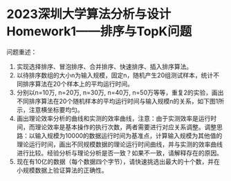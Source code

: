 # 2023深圳大学算法分析与设计Homework1——排序与TopK问题
问题重述：
1. 实现选择排序、冒泡排序、合并排序、快速排序、插入排序算法。
2. 以待排序数组的大小n为输入规模，固定n，随机产生20组测试样本，统计不同排序算法在20个样本上的平均运行时间。
3. 分别以n=10万, n=20万, n=30万, n=40万, n=50万等等，重复2的实验，画出不同排序算法在20个随机样本的平均运行时间与输入规模n的关系，如下图1所示，注意横坐标要均匀。
4. 画出理论效率分析的曲线和实测的效率曲线，注意：由于实测效率是运行时间，而理论效率是基本操作的执行次数，两者需要进行对应关系调整。调整思路：以输入规模为10000的数据运行时间为基准点，计算输入规模为其他值的理论运行时间，画出不同规模数据的理论运行时间曲线，并与实测的效率曲线进行比较。经验分析与理论分析是否一致？如果不一致，请解释存在的原因。
5. 现在有10亿的数据（每个数据四个字节），请快速挑选出最大的十个数，并在小规模数据上验证算法的正确性。

